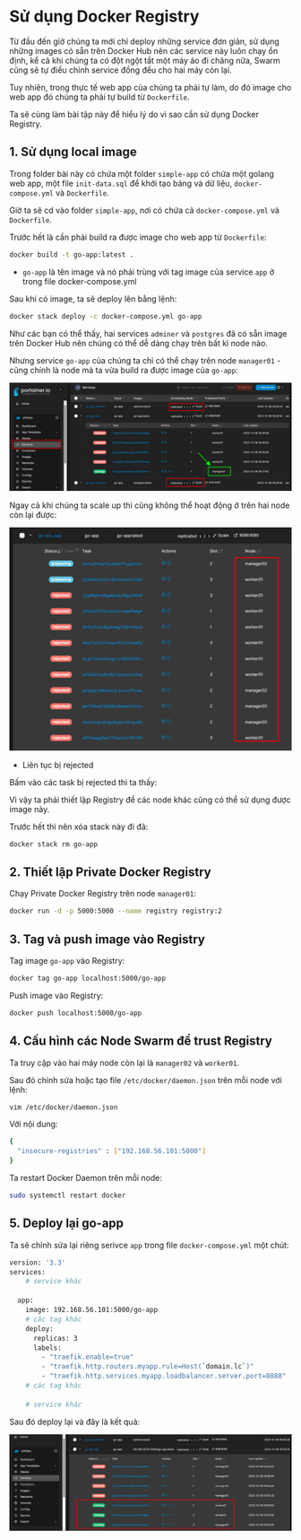 #  Sử dụng Docker Registry

Từ đầu đến giờ chúng ta mới chỉ deploy những service đơn giản, sử dụng những images có sẵn trên Docker Hub nên các service này luôn chạy ổn định, kể cả khi chúng ta có đột ngột tắt một máy ảo đi chăng nữa, Swarm cũng sẽ tự điều chỉnh service đồng đều cho hai máy còn lại.

Tuy nhiên, trong thực tế web app của chúng ta phải tự làm, do đó image cho web app đó chúng ta phải tự build từ `Dockerfile`.

Ta sẽ cùng làm bài tập này để hiểu lý do vì sao cần sử dụng Docker Registry.

## 1. Sử dụng local image

Trong folder bài này có chứa một folder `simple-app` có chứa một golang web app, một file `init-data.sql` để khởi tạo bảng và dữ liệu, `docker-compose.yml` và `Dockerfile`.

Giờ ta sẽ cd vào folder `simple-app`, nơi có chứa cả `docker-compose.yml` và `Dockerfile`.

Trước hết là cần phải build ra được image cho web app từ `Dockerfile`:


```bash
docker build -t go-app:latest .
```

* `go-app` là tên image và nó phải trùng với tag image của service `app` ở trong file docker-compose.yml

Sau khi có image, ta sẽ deploy lên bằng lệnh:

```bash
docker stack deploy -c docker-compose.yml go-app
```

Như các bạn có thể thấy, hai services `adminer` và `postgres` đã có sẵn image trên Docker Hub nên chúng có thể dễ dàng chạy trên bất kì node nào.

Nhưng service `go-app` của chúng ta chỉ có thể chạy trên node `manager01` - cũng chính là node mà ta vừa build ra được image của `go-app`:

![Alt text](./images/services.png)

Ngay cả khi chúng ta scale up thì cũng không thể hoạt động ở trên hai node còn lại được:

![Alt text](./images/rejected.png)

* Liên tục bị rejected

Bấm vào các task bị rejected thì ta thấy:


Vì vậy ta phải thiết lập Registry để các node khác cũng có thể sử dụng được image này.

Trước hết thì nên xóa stack này đi đã:

```bash
docker stack rm go-app
```

## 2. Thiết lập Private Docker Registry

Chạy Private Docker Registry trên node `manager01`:

```bash
docker run -d -p 5000:5000 --name registry registry:2
```

## 3. Tag và push image vào Registry

Tag image `go-app` vào Registry:

```bash
docker tag go-app localhost:5000/go-app
```

Push image vào Registry:

```bash
docker push localhost:5000/go-app
```

## 4. Cấu hình các Node Swarm để trust Registry

Ta truy cập vào hai máy node còn lại là `manager02` và `worker01`. 

Sau đó chỉnh sửa hoặc tạo file `/etc/docker/daemon.json` trên mỗi node với lệnh:

```bash
vim /etc/docker/daemon.json
```

Với nội dung:

```bash
{
  "insecure-registries" : ["192.168.56.101:5000"]
}
```

Ta restart Docker Daemon trên mỗi node:

```bash
sudo systemctl restart docker
```

## 5. Deploy lại go-app

Ta sẽ chỉnh sửa lại riêng serivce `app` trong file `docker-compose.yml` một chút:

```bash
version: '3.3'
services:
    # service khác

  app:
    image: 192.168.56.101:5000/go-app
    # các tag khác
    deploy:
      replicas: 3
      labels:
        - "traefik.enable=true"
        - "traefik.http.routers.myapp.rule=Host(`domain.lc`)"
        - "traefik.http.services.myapp.loadbalancer.server.port=8088"
    # các tag khác

    # service khác
```

Sau đó deploy lại và đây là kết quả:

![Alt text](./images/success.png)


